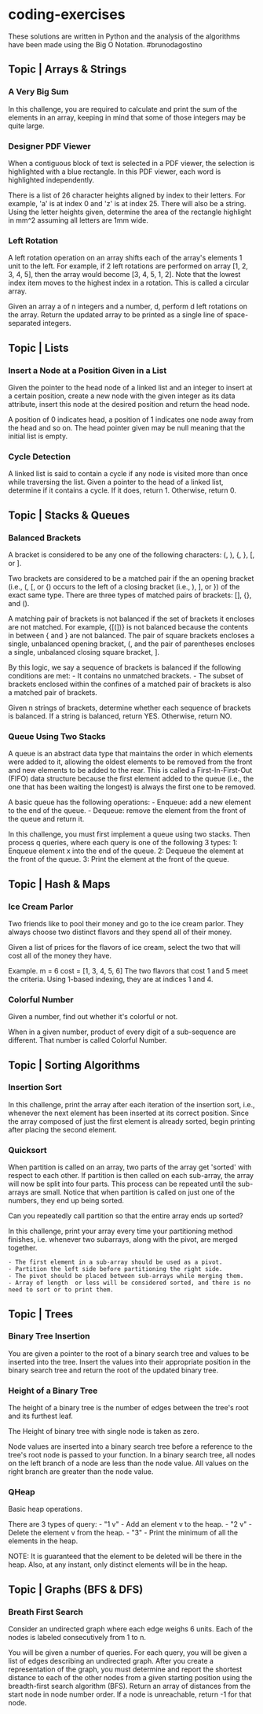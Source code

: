 # coding-exercises
 These solutions are written in Python and the analysis of the algorithms have been made using the Big O Notation. #brunodagostino


## Topic | Arrays & Strings
### A Very Big Sum
In this challenge, you are required to calculate and print the sum of the elements in an array, keeping in mind that some of those integers may be quite large.

### Designer PDF Viewer
When a contiguous block of text is selected in a PDF viewer, the selection is highlighted with a blue rectangle. In this PDF viewer, each word is highlighted independently.

There is a list of 26 character heights aligned by index to their letters. For example, 'a' is at index 0 and 'z' is at index 25. There will also be a string. Using the letter heights given, determine the area of the rectangle highlight in mm^2 assuming all letters are 1mm wide.

### Left Rotation
A left rotation operation on an array shifts each of the array's elements 1 unit to the left. For example, if 2 left rotations are performed on array [1, 2, 3, 4, 5], then the array would become [3, 4, 5, 1, 2]. Note that the lowest index item moves to the highest index in a rotation. This is called a circular array.

Given an array a of n integers and a number, d, perform d left rotations on the array. Return the updated array to be printed as a single line of space-separated integers.


## Topic | Lists
### Insert a Node at a Position Given in a List
Given the pointer to the head node of a linked list and an integer to insert at a certain position, create a new node with the given integer as its data attribute, insert this node at the desired position and return the head node.

A position of 0 indicates head, a position of 1 indicates one node away from the head and so on. The head pointer given may be null meaning that the initial list is empty.

### Cycle Detection
A linked list is said to contain a cycle if any node is visited more than once while traversing the list. Given a pointer to the head of a linked list, determine if it contains a cycle. If it does, return 1. Otherwise, return 0.


## Topic | Stacks & Queues
### Balanced Brackets
A bracket is considered to be any one of the following characters: (, ), {, }, [, or ].

Two brackets are considered to be a matched pair if the an opening bracket (i.e., (, [, or {) occurs to the left of a closing bracket (i.e., ), ], or }) of the exact same type. There are three types of matched pairs of brackets: [], {}, and ().

A matching pair of brackets is not balanced if the set of brackets it encloses are not matched. For example, {[(])} is not balanced because the contents in between { and } are not balanced. The pair of square brackets encloses a single, unbalanced opening bracket, (, and the pair of parentheses encloses a single, unbalanced closing square bracket, ].

By this logic, we say a sequence of brackets is balanced if the following conditions are met:
    - It contains no unmatched brackets.
    - The subset of brackets enclosed within the confines of a matched pair of brackets is also a matched pair of brackets.

Given n strings of brackets, determine whether each sequence of brackets is balanced. If a string is balanced, return YES. Otherwise, return NO.

### Queue Using Two Stacks
A queue is an abstract data type that maintains the order in which elements were added to it, allowing the oldest elements to be removed from the front and new elements to be added to the rear. This is called a First-In-First-Out (FIFO) data structure because the first element added to the queue (i.e., the one that has been waiting the longest) is always the first one to be removed.

A basic queue has the following operations:
    - Enqueue: add a new element to the end of the queue.
    - Dequeue: remove the element from the front of the queue and return it.

In this challenge, you must first implement a queue using two stacks. Then process q queries, where each query is one of the following 3 types:
    1: Enqueue element x into the end of the queue.
    2: Dequeue the element at the front of the queue.
    3: Print the element at the front of the queue.


## Topic | Hash & Maps
### Ice Cream Parlor
Two friends like to pool their money and go to the ice cream parlor. They always choose two distinct flavors and they spend all of their money.

Given a list of prices for the flavors of ice cream, select the two that will cost all of the money they have.

Example. m = 6  cost = [1, 3, 4, 5, 6]
The two flavors that cost 1 and 5 meet the criteria. Using 1-based indexing, they are at indices 1 and 4.

### Colorful Number
Given a number, find out whether it's colorful or not.

When in a given number, product of every digit of a sub-sequence are different. That number is called Colorful Number.


## Topic | Sorting Algorithms
### Insertion Sort
In this challenge, print the array after each iteration of the insertion sort, i.e., whenever the next element has been inserted at its correct position. Since the array composed of just the first element is already sorted, begin printing after placing the second element.

### Quicksort
When partition is called on an array, two parts of the array get 'sorted' with respect to each other. If partition is then called on each sub-array, the array will now be split into four parts. This process can be repeated until the sub-arrays are small. Notice that when partition is called on just one of the numbers, they end up being sorted.

Can you repeatedly call partition so that the entire array ends up sorted?

In this challenge, print your array every time your partitioning method finishes, i.e. whenever two subarrays, along with the pivot, are merged together.

    - The first element in a sub-array should be used as a pivot.
    - Partition the left side before partitioning the right side.
    - The pivot should be placed between sub-arrays while merging them.
    - Array of length  or less will be considered sorted, and there is no need to sort or to print them.


## Topic | Trees
### Binary Tree Insertion
You are given a pointer to the root of a binary search tree and values to be inserted into the tree. Insert the values into their appropriate position in the binary search tree and return the root of the updated binary tree.

### Height of a Binary Tree
The height of a binary tree is the number of edges between the tree's root and its furthest leaf.

The Height of binary tree with single node is taken as zero.

Node values are inserted into a binary search tree before a reference to the tree's root node is passed to your function. In a binary search tree, all nodes on the left branch of a node are less than the node value. All values on the right branch are greater than the node value.

### QHeap
Basic heap operations.

There are 3 types of query:
    - "1 v" - Add an element v to the heap.
    - "2 v" - Delete the element v from the heap.
    - "3" - Print the minimum of all the elements in the heap.
    
NOTE: It is guaranteed that the element to be deleted will be there in the heap. Also, at any instant, only distinct elements will be in the heap.


## Topic | Graphs (BFS & DFS)
### Breath First Search
Consider an undirected graph where each edge weighs 6 units. Each of the nodes is labeled consecutively from 1 to n.

You will be given a number of queries. For each query, you will be given a list of edges describing an undirected graph. After you create a representation of the graph, you must determine and report the shortest distance to each of the other nodes from a given starting position using the breadth-first search algorithm (BFS). Return an array of distances from the start node in node number order. If a node is unreachable, return -1 for that node.